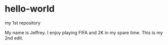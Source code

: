 # hello-world
my 1st repository

My name is Jeffrey. I enjoy playing FIFA and 2K in my spare time.
This is my 2nd edit.
